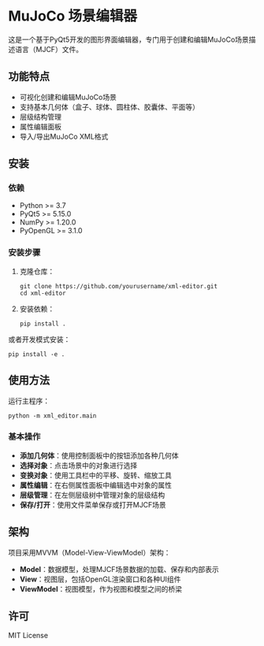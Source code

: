 # MuJoCo 场景编辑器

这是一个基于PyQt5开发的图形界面编辑器，专门用于创建和编辑MuJoCo场景描述语言（MJCF）文件。

## 功能特点

- 可视化创建和编辑MuJoCo场景
- 支持基本几何体（盒子、球体、圆柱体、胶囊体、平面等）
- 层级结构管理
- 属性编辑面板
- 导入/导出MuJoCo XML格式

## 安装

### 依赖

- Python >= 3.7
- PyQt5 >= 5.15.0
- NumPy >= 1.20.0
- PyOpenGL >= 3.1.0

### 安装步骤

1. 克隆仓库：
   ```
   git clone https://github.com/yourusername/xml-editor.git
   cd xml-editor
   ```

2. 安装依赖：
   ```
   pip install .
   ```

或者开发模式安装：
   ```
   pip install -e .
   ```

## 使用方法

运行主程序：

```
python -m xml_editor.main
```

### 基本操作

- **添加几何体**：使用控制面板中的按钮添加各种几何体
- **选择对象**：点击场景中的对象进行选择
- **变换对象**：使用工具栏中的平移、旋转、缩放工具
- **属性编辑**：在右侧属性面板中编辑选中对象的属性
- **层级管理**：在左侧层级树中管理对象的层级结构
- **保存/打开**：使用文件菜单保存或打开MJCF场景

## 架构

项目采用MVVM（Model-View-ViewModel）架构：

- **Model**：数据模型，处理MJCF场景数据的加载、保存和内部表示
- **View**：视图层，包括OpenGL渲染窗口和各种UI组件
- **ViewModel**：视图模型，作为视图和模型之间的桥梁

## 许可

MIT License 